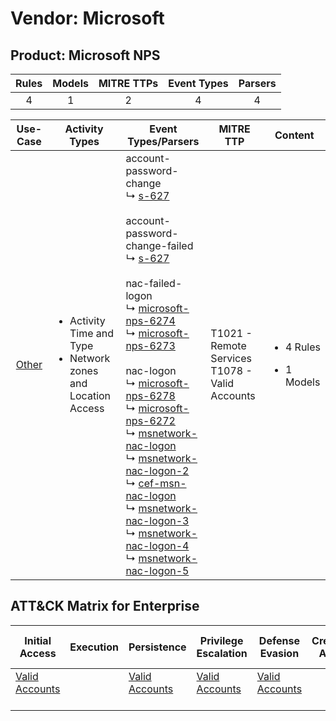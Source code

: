 Vendor: Microsoft
=================
Product: Microsoft NPS
----------------------
| Rules | Models | MITRE TTPs | Event Types | Parsers |
|:-----:|:------:|:----------:|:-----------:|:-------:|
|   4   |   1    |     2      |      4      |    4    |

|               Use-Case                | Activity Types                                                                      | Event Types/Parsers                                                                                                                                                                                                                                                                                                                                                                                                                                                                                                                                                                                                                                                                                                                                                                                                                                                                                                                                                                                                    | MITRE TTP                                             | Content                                             |
|:-------------------------------------:| ----------------------------------------------------------------------------------- | ---------------------------------------------------------------------------------------------------------------------------------------------------------------------------------------------------------------------------------------------------------------------------------------------------------------------------------------------------------------------------------------------------------------------------------------------------------------------------------------------------------------------------------------------------------------------------------------------------------------------------------------------------------------------------------------------------------------------------------------------------------------------------------------------------------------------------------------------------------------------------------------------------------------------------------------------------------------------------------------------------------------------- | ----------------------------------------------------- | --------------------------------------------------- |
| [Other](../UseCases/usecase_other.md) | <ul><li>Activity Time  and Type</li><li>Network zones and Location Access</li></ul> |  account-password-change<br> ↳ [s-627](../Parsers/parserContent_s-627.md)<br><br> account-password-change-failed<br> ↳ [s-627](../Parsers/parserContent_s-627.md)<br><br> nac-failed-logon<br> ↳ [microsoft-nps-6274](../Parsers/parserContent_microsoft-nps-6274.md)<br> ↳ [microsoft-nps-6273](../Parsers/parserContent_microsoft-nps-6273.md)<br><br> nac-logon<br> ↳ [microsoft-nps-6278](../Parsers/parserContent_microsoft-nps-6278.md)<br> ↳ [microsoft-nps-6272](../Parsers/parserContent_microsoft-nps-6272.md)<br> ↳ [msnetwork-nac-logon](../Parsers/parserContent_msnetwork-nac-logon.md)<br> ↳ [msnetwork-nac-logon-2](../Parsers/parserContent_msnetwork-nac-logon-2.md)<br> ↳ [cef-msn-nac-logon](../Parsers/parserContent_cef-msn-nac-logon.md)<br> ↳ [msnetwork-nac-logon-3](../Parsers/parserContent_msnetwork-nac-logon-3.md)<br> ↳ [msnetwork-nac-logon-4](../Parsers/parserContent_msnetwork-nac-logon-4.md)<br> ↳ [msnetwork-nac-logon-5](../Parsers/parserContent_msnetwork-nac-logon-5.md)<br> | T1021 - Remote Services<br>T1078 - Valid Accounts<br> | <ul><li>4 Rules</li></ul><ul><li>1 Models</li></ul> |

ATT&CK Matrix for Enterprise
----------------------------
| Initial Access                                                      | Execution | Persistence                                                         | Privilege Escalation                                                | Defense Evasion                                                     | Credential Access | Discovery | Lateral Movement                                                     | Collection | Command and Control | Exfiltration | Impact |
| ------------------------------------------------------------------- | --------- | ------------------------------------------------------------------- | ------------------------------------------------------------------- | ------------------------------------------------------------------- | ----------------- | --------- | -------------------------------------------------------------------- | ---------- | ------------------- | ------------ | ------ |
| [Valid Accounts](https://attack.mitre.org/techniques/T1078)<br><br> |           | [Valid Accounts](https://attack.mitre.org/techniques/T1078)<br><br> | [Valid Accounts](https://attack.mitre.org/techniques/T1078)<br><br> | [Valid Accounts](https://attack.mitre.org/techniques/T1078)<br><br> |                   |           | [Remote Services](https://attack.mitre.org/techniques/T1021)<br><br> |            |                     |              |        |